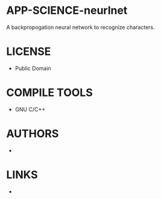 APP-SCIENCE-neurlnet
====================

A backpropogation neural network to recognize characters.


LICENSE
===============
* Public Domain

COMPILE TOOLS
===============
* GNU C/C++

AUTHORS
===============
* 

LINKS
===============
* 
